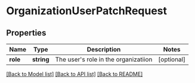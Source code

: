 # OrganizationUserPatchRequest

## Properties
Name | Type | Description | Notes
------------ | ------------- | ------------- | -------------
**role** | **string** | The user&#39;s role in the organizatiion | [optional] 

[[Back to Model list]](../README.md#documentation-for-models) [[Back to API list]](../README.md#documentation-for-api-endpoints) [[Back to README]](../README.md)


